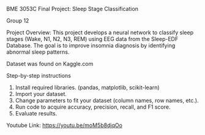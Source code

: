 BME 3053C Final Project: Sleep Stage Classification

Group 12

Project Overview: This project develops a neural network to classify sleep stages (Wake, N1, N2, N3, REM) using EEG data from the Sleep-EDF Database. The goal is to improve insomnia diagnosis by identifying abnormal sleep patterns.

Dataset was found on Kaggle.com

Step-by-step instructions
1. Install required libraries. (pandas, matplotlib, scikit-learn)
2. Import your dataset.
3. Change parameters to fit your dataset (column names, row names, etc.). 
4. Run code to acquire accuracy, precision, recall, and F1 score.
5. Evaluate results.


Youtube Link:
https://youtu.be/moM5b8djqOo

